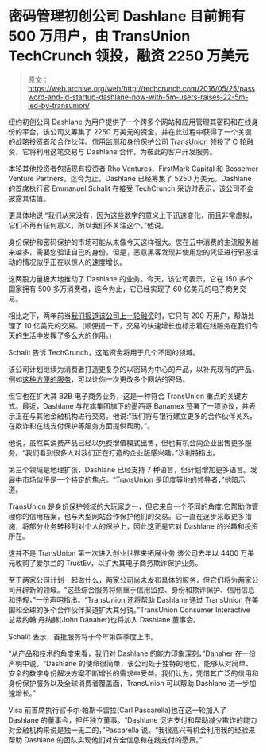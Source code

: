 # 密码管理初创公司 Dashlane 目前拥有 500 万用户，由 TransUnion TechCrunch 领投，融资 2250 万美元

> 原文：<https://web.archive.org/web/http://techcrunch.com/2016/05/25/password-and-id-startup-dashlane-now-with-5m-users-raises-22-5m-led-by-transunion/>

纽约初创公司 Dashlane 为用户提供了一个跨多个网站和应用管理其密码和在线身份的平台，该公司又筹集了 2250 万美元的资金，并在此过程中获得了一个关键的战略投资者和合作伙伴。[信用监测和身份保护公司 TransUnion](https://web.archive.org/web/20230129230345/http://transunion.com/) 领投了 C 轮融资，它将利用这笔交易与 Dashlane 合作，为彼此的客户开发服务。

本轮其他投资者包括现有投资者 Rho Ventures、FirstMark Capital 和 Bessemer Venture Partners。迄今为止，Dashlane 已经筹集了 5250 万美元。Dashlane 的首席执行官 Emmanuel Schalit 在接受 TechCrunch 采访时表示，该公司不会披露其估值。

更具体地说:“我们从来没有，因为这些数字的意义上下迅速变化，而且非常虚拟，它们不再有任何意义，所以我们不关注这个，”他说。

身份保护和密码保护的市场可能从未像今天这样强大。您在云中消费的主流服务越来越多，需要您验证自己的身份。但是，恶意黑客发现并使用您的凭证进行邪恶活动的情况似乎正在以惊人的速度增长。

这两股力量极大地推动了 Dashlane 的业务。今天，该公司表示，它在 150 多个国家拥有 500 多万消费者，迄今为止，它已经实现了 60 亿美元的电子商务交易。

相比之下，两年前当[我们报道该公司上一轮融资](https://web.archive.org/web/20230129230345/https://techcrunch.com/2014/05/19/dashlane-raises-record-22m-for-its-cloud-based-password-manager-after-clocking-2m-users/)时，它只有 200 万用户，帮助处理了 10 亿美元的交易。(顺便提一下，交易的快速增长也标志着在线服务在我们今天的生活中发挥了多么大的作用。)

Schalit 告诉 TechCrunch，这笔资金将用于几个不同的领域。

该公司计划继续为消费者打造更复杂的以密码为中心的产品，以补充现有的产品，例如[这种方便的服务](https://web.archive.org/web/20230129230345/https://techcrunch.com/2014/12/10/following-numerous-data-breaches-dashlane-and-lastpass-apps-can-now-reset-passwords-for-you/)，可以让你一次更改多个网站的密码。

但它也在扩大其 B2B 电子商务业务，这是一种符合 TransUnion 重点的关键方式。最近，Dashlane 与花旗集团旗下的墨西哥 Banamex 签署了一项协议，并表示正在与其他金融机构进行交易。他说:“我们将与银行建立更多的合作伙伴关系，在欺诈和在线支付保护等服务方面提供帮助。”。

他说，虽然其消费产品已经以免费增值模式出售，但也有机会向企业出售更多服务。“我们看到很多人对我们正在打造的企业版感兴趣，”沙利特指出。

第三个领域是地理扩张，Dashlane 已经支持 7 种语言，但计划增加更多语言。发展中市场似乎是一个特定的焦点。“TransUnion 是印度等地的领导者，”他暗示道。

TransUnion 是身份保护领域的大玩家之一，但它来自一个不同的角度:它帮助你管理你的信用档案，也与大型网站合作保护他们的交易。它一直在逐步采取更多措施，将部分业务转移到对个人的保护上，因此这正是它对 Dashlane 的兴趣和投资所在。

这并不是 TransUnion 第一次进入创业世界来拓展业务:该公司去年以 4400 万美元收购了爱尔兰的 TrustEv，以扩大其电子商务欺诈保护业务。

至于两家公司计划一起做什么，两家公司尚未发布具体的服务，但它们将为两家公司开辟新的领域。“这些综合服务将侧重于信用监控、身份和欺诈保护、信用信息和违规，”一份声明指出。“TransUnion 还将帮助 Dashlane 通过 TransUnion 在美国和全球的多个合作伙伴渠道扩大其分销。”TransUnion Consumer Interactive 总裁约翰·丹纳赫(John Danaher)也将加入 Dashlane 董事会。

Schalit 表示，首批服务将于今年第四季度上市。

“从产品和技术的角度来看，我们对 Dashlane 的能力印象深刻，”Danaher 在一份声明中说。“Dashlane 的使命很简单，该公司处于独特的地位，能够从对简单、安全的数字身份解决方案不断增长的需求中受益。我们认为，凭借其广泛的信用和身份保护服务以及全球消费者覆盖面，TransUnion 可以帮助 Dashlane 进一步加速增长。”

Visa 前首席执行官卡尔·帕斯卡雷拉(Carl Pascarella)也在这一轮加入了 Dashlane 的董事会，担任独立董事。“Dashlane 促进支付和帮助减少欺诈的能力对金融机构来说是独一无二的，”Pascarella 说。“我很高兴有机会利用我的经验来帮助 Dashlane 的团队实现他们对安全信息和在线支付的愿景。”